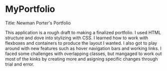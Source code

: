 # MyPortfolio
Title: Newman Porter's Portfolio

This application is a rough draft to making a finalized portfolio. I used HTML structure and dove into stylizing with CSS. I learned how to work with flexboxes and containers to produce the layout I wanted. I also got to play around with new features such as hover navigation bars and working links. I faced some challenges with overlapping classes, but mangaged to work out most of the kinks by creating more and asigning specific changes through trial and error.
